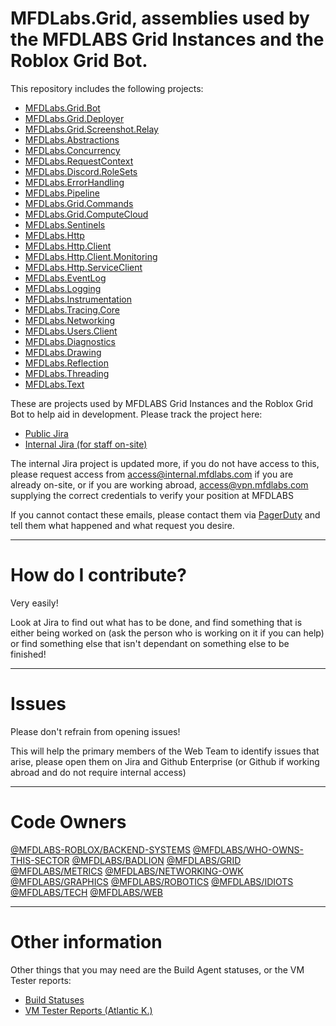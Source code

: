 # MFDLabs.Grid, assemblies used by the MFDLABS Grid Instances and the Roblox Grid Bot.

This repository includes the following projects:

- [MFDLabs.Grid.Bot](./MFDLabs.Grid.Bot)
- [MFDLabs.Grid.Deployer](./Extensions/MFDLabs.Grid.Deployer)
- [MFDLabs.Grid.Screenshot.Relay](./Extensions/MFDLabs.Grid.Screenshot.Relay)
- [MFDLabs.Abstractions](./Assemblies/MFDLabs.Abstractions)
- [MFDLabs.Concurrency](./Assemblies/MFDLabs.Concurrency)
- [MFDLabs.RequestContext](./Assemblies/MFDLabs.RequestContext)
- [MFDLabs.Discord.RoleSets](./Assemblies/MFDLabs.Discord.RoleSets)
- [MFDLabs.ErrorHandling](./Assemblies/MFDLabs.ErrorHandling)
- [MFDLabs.Pipeline](./Assemblies/MFDLabs.Pipeline)
- [MFDLabs.Grid.Commands](./Assemblies/MFDLabs.Grid.Commands)
- [MFDLabs.Grid.ComputeCloud](./Assemblies/MFDLabs.Grid.ComputeCloud)
- [MFDLabs.Sentinels](./Assemblies/MFDLabs.Sentinels)
- [MFDLabs.Http](./Assemblies/MFDLabs.Http)
- [MFDLabs.Http.Client](./Assemblies/MFDLabs.Http.Client)
- [MFDLabs.Http.Client.Monitoring](./Assemblies/MFDLabs.Http.Client.Monitoring)
- [MFDLabs.Http.ServiceClient](./Assemblies/MFDLabs.Http.ServiceClient)
- [MFDLabs.EventLog](./Assemblies/MFDLabs.EventLog)
- [MFDLabs.Logging](./Assemblies/MFDLabs.Logging)
- [MFDLabs.Instrumentation](./Assemblies/MFDLabs.Instrumentation)
- [MFDLabs.Tracing.Core](./Assemblies/MFDLabs.Tracing.Core)
- [MFDLabs.Networking](./Assemblies/MFDLabs.Networking)
- [MFDLabs.Users.Client](./Assemblies/MFDLabs.Users.Client)
- [MFDLabs.Diagnostics](./Assemblies/MFDLabs.Diagnostics)
- [MFDLabs.Drawing](./Assemblies/MFDLabs.Drawing)
- [MFDLabs.Reflection](./Assemblies/MFDLabs.Reflection)
- [MFDLabs.Threading](./Assemblies/MFDLabs.Threading)
- [MFDLabs.Text](./Assemblies/MFDLabs.Text)


These are projects used by MFDLABS Grid Instances and the Roblox Grid Bot to help aid in development.
Please track the project here:

- [Public Jira](https://mfdlabs.atlassian.net/projects/GRID/summary)
- [Internal Jira (for staff on-site)](https://jira.mfdlabs.local/projects/GRID/summary)

The internal Jira project is updated more, if you do not have access to this, please request access from [access@internal.mfdlabs.com](mailto:access@internal.mfdlabs.com) if you are already on-site, or if you are working abroad, [access@vpn.mfdlabs.com](mailto:access@vpn.mfdlabs.com) supplying the correct credentials to verify your position at MFDLABS

If you cannot contact these emails, please contact them via [PagerDuty](https://www.pagerduty.com) and tell them what happened and what request you desire.

---

# How do I contribute?

Very easily!

Look at Jira to find out what has to be done, and find something that is either being worked on (ask the person who is working on it if you can help) or find something else that isn't dependant on something else to be finished!

---

# Issues

Please don't refrain from opening issues!

This will help the primary members of the Web Team to identify issues that arise, please open them on Jira and Github Enterprise (or Github if working abroad and do not require internal access)

---

# Code Owners

[@MFDLABS-ROBLOX/BACKEND-SYSTEMS](https://codeowners.git.mfdlabs.local/ui/@mfdlabs-roblox/backend-systems)
[@MFDLABS/WHO-OWNS-THIS-SECTOR](https://codeowners.git.mfdlabs.local/ui/@mfdlabs/who-owns-this-sector)
[@MFDLABS/BADLION](https://codeowners.git.mfdlabs.local/ui/@mfdlabs/badlion)
[@MFDLABS/GRID](https://codeowners.git.mfdlabs.local/ui/@mfdlabs/grid)
[@MFDLABS/METRICS](https://codeowners.git.mfdlabs.local/ui/@mfdlabs/metrics)
[@MFDLABS/NETWORKING-OWK](https://codeowners.git.mfdlabs.local/ui/@mfdlabs/networking-owk)
[@MFDLABS/GRAPHICS](https://codeowners.git.mfdlabs.local/ui/@mfdlabs/graphics)
[@MFDLABS/ROBOTICS](https://codeowners.git.mfdlabs.local/ui/@mfdlabs/robotics)
[@MFDLABS/IDIOTS](https://codeowners.git.mfdlabs.local/ui/@mfdlabs/idiots)
[@MFDLABS/TECH](https://codeowners.git.mfdlabs.local/ui/@mfdlabs/tech)
[@MFDLABS/WEB](https://codeowners.git.mfdlabs.local/ui/@mfdlabs/web)


---

# Other information

Other things that you may need are the Build Agent statuses, or the VM Tester reports:

- [Build Statuses](https://teamcity.mfdlabs.local/project.html?id=MFDLABSGRIDBOT)
- [VM Tester Reports (Atlantic K.)](https://grid.atlantic-kilo.mfdlabs.local/ui/MFDLABS/MFDLabs.Grid.Bot/Reports/List?t=no)